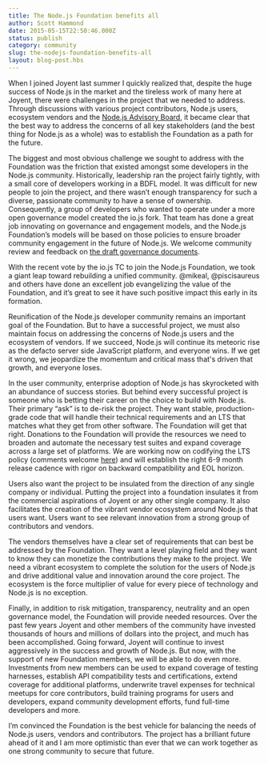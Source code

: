 ```yaml
---
title: The Node.js Foundation benefits all
author: Scott Hammond
date: 2015-05-15T22:50:46.000Z
status: publish
category: community
slug: the-nodejs-foundation-benefits-all
layout: blog-post.hbs
---
```


When I joined Joyent last summer I quickly realized that, despite the huge
success of Node.js in the market and the tireless work of many here at Joyent,
there were challenges in the project that we needed to address. Through
discussions with various project contributors, Node.js users, ecosystem
vendors and the [Node.js Advisory Board](http://nodeadvisoryboard.com), it
became clear that the best way to address the concerns of all key stakeholders
(and the best thing for Node.js as a whole) was to establish the Foundation as
a path for the future.

The biggest and most obvious challenge we sought to address with the
Foundation was the friction that existed amongst some developers in the
Node.js community. Historically, leadership ran the project fairly tightly,
with a small core of developers working in a BDFL model. It was difficult for
new people to join the project, and there wasn’t enough transparency for such
a diverse, passionate community to have a sense of ownership. Consequently, a
group of developers who wanted to operate under a more open governance model
created the io.js fork. That team has done a great job innovating on
governance and engagement models, and the Node.js Foundation’s models will be
based on those policies to ensure broader community engagement in the future
of Node.js. We welcome community review and feedback on [the draft governance
documents](https://github.com/joyent/nodejs-advisory-board/tree/master/governance-proposal).

With the recent vote by the io.js TC to join the Node.js Foundation, we took a
giant leap toward rebuilding a unified community. @mikeal, @piscisaureus and
others have done an excellent job evangelizing the value of the Foundation,
and it’s great to see it have such positive impact this early in its
formation.

Reunification of the Node.js developer community remains an important goal of
the Foundation. But to have a successful project, we must also maintain focus
on addressing the concerns of Node.js users and the ecosystem of vendors. If
we succeed, Node.js will continue its meteoric rise as the defacto server side
JavaScript platform, and everyone wins. If we get it wrong, we jeopardize the
momentum and critical mass that's driven that growth, and everyone loses.

In the user community, enterprise adoption of Node.js has skyrocketed with an
abundance of success stories. But behind every successful project is someone
who is betting their career on the choice to build with Node.js. Their primary
“ask” is to de-risk the project. They want stable, production-grade code that
will handle their technical requirements and an LTS that matches what they get
from other software. The Foundation will get that right. Donations to the
Foundation will provide the resources we need to broaden and automate the
necessary test suites and expand coverage across a large set of platforms. We
are working now on codifying the LTS policy (comments welcome
[here](https://github.com/nodejs/dev-policy/issues/67)) and will establish the
right 6-9 month release cadence with rigor on backward compatibility and EOL
horizon.

Users also want the project to be insulated from the direction of any single
company or individual. Putting the project into a foundation insulates it from
the commercial aspirations of Joyent or any other single company. It also
facilitates the creation of the vibrant vendor ecosystem around Node.js that
users want. Users want to see relevant innovation from a strong group of
contributors and vendors.

The vendors themselves have a clear set of requirements that can best be
addressed by the Foundation. They want a level playing field and they want to
know they can monetize the contributions they make to the project. We need a
vibrant ecosystem to complete the solution for the users of Node.js and drive
additional value and innovation around the core project. The ecosystem is the
force multiplier of value for every piece of technology and Node.js is no
exception.

Finally, in addition to risk mitigation, transparency, neutrality and an open
governance model, the Foundation will provide needed resources. Over the past
few years Joyent and other members of the community have invested thousands of
hours and millions of dollars into the project, and much has been
accomplished. Going forward, Joyent will continue to invest aggressively in
the success and growth of Node.js. But now, with the support of new Foundation
members, we will be able to do even more. Investments from new members can be
used to expand coverage of testing harnesses, establish API compatibility
tests and certifications, extend coverage for additional platforms, underwrite
travel expenses for technical meetups for core contributors, build training
programs for users and developers, expand community development efforts, fund
full-time developers and more.

I’m convinced the Foundation is the best vehicle for balancing the needs of
Node.js users, vendors and contributors. The project has a brilliant future
ahead of it and I am more optimistic than ever that we can work together as
one strong community to secure that future.
